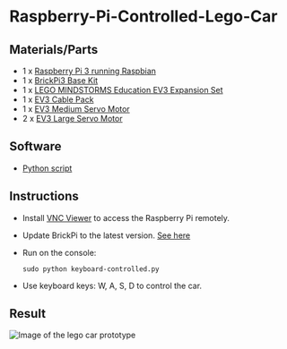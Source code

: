 # Raspberry-Pi-Controlled-Lego-Car

## Materials/Parts
* 1 x [Raspberry Pi 3 running Raspbian](https://www.raspberrypi.org/products/raspberry-pi-3-model-b/)
* 1 x [BrickPi3 Base Kit](https://www.dexterindustries.com/shop/brickpi-advanced-for-raspberry-pi/)
* 1 x [LEGO MINDSTORMS Education EV3 Expansion Set](https://education.lego.com/en-us/products/lego-mindstorms-education-ev3-expansion-set/45560)
* 1 x [EV3 Cable Pack](https://shop.lego.com/en-US/EV3-Cable-Pack-45514)
* 1 x [EV3 Medium Servo Motor](https://shop.lego.com/en-US/EV3-Medium-Servo-Motor-45503)
* 2 x [EV3 Large Servo Motor](https://shop.lego.com/en-US/EV3-Large-Servo-Motor-45502)

## Software
* [Python script](https://github.com/joan-domingo/Raspberry-Pi-Controlled-Lego-Car/blob/master/keyboard-controlled.py)

## Instructions
* Install [VNC Viewer](https://www.realvnc.com/en/connect/download/viewer/) to access the Raspberry Pi remotely.
* Update BrickPi to the latest version. [See here](https://github.com/DexterInd/BrickPi3#quick-install)
* Run on the console:

  ```sudo python keyboard-controlled.py```
  
* Use keyboard keys: W, A, S, D to control the car.

## Result
![Image of the lego car prototype](https://github.com/joan-domingo/Raspberry-Pi-Controlled-Lego-Car/blob/master/media/prototype-1.jpg)
